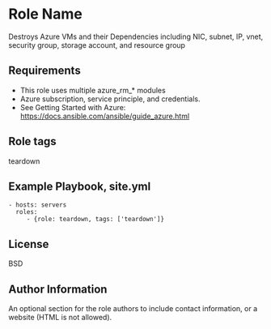 Role Name
=========

Destroys Azure VMs and their Dependencies including NIC, subnet, IP, vnet, security group, storage account, and resource group

Requirements
------------
- This role uses multiple azure_rm_* modules
- Azure subscription, service principle, and credentials.  
- See Getting Started with Azure: https://docs.ansible.com/ansible/guide_azure.html

Role tags
--------------
teardown


Example Playbook, site.yml
----------------

    - hosts: servers
      roles:
         - {role: teardown, tags: ['teardown']}

License
-------

BSD

Author Information
------------------

An optional section for the role authors to include contact information, or a website (HTML is not allowed).
